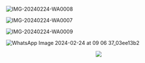 ![IMG-20240224-WA0008](https://github.com/AchmadAnnasAwwabin/Learn-My-SQL/assets/160121014/0be929d0-8ede-4954-ada9-df822ad6e88c)

![IMG-20240224-WA0007](https://github.com/AchmadAnnasAwwabin/Learn-My-SQL/assets/160121014/81b546c2-5a14-4d26-a706-a3f5908a0687)

![IMG-20240224-WA0009](https://github.com/AchmadAnnasAwwabin/Learn-My-SQL/assets/160121014/f5c71d61-9470-452e-bc0a-b9c0aa481d1c)

![WhatsApp Image 2024-02-24 at 09 06 37_03ee13b2](https://github.com/AchmadAnnasAwwabin/Learn-My-SQL/assets/160121014/ae5abec1-1545-4e67-90fb-ff595e5188e6)
<p align="center">
  <img src="https://github.com/AchmadAnnasAwwabin/Learn-My-SQL/assets/160121014/0be929d0-8ede-4954-ada9-df822ad6e88c">
</p>
